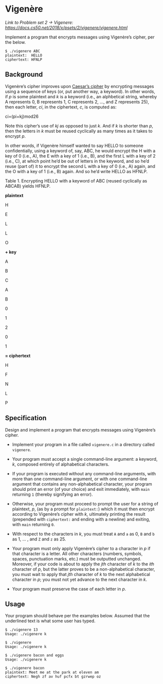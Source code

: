 # Vigenère

*Link to Problem set 2 -> Vigenere: 
https://docs.cs50.net/2018/x/psets/2/vigenere/vigenere.html*

Implement a program that encrypts messages using Vigenère’s cipher, per the below.

```
$ ./vigenere ABC
plaintext:  HELLO
ciphertext: HFNLP
```

## Background

Vigenère’s cipher improves upon  [Caesar’s cipher](https://docs.cs50.net/2018/x/psets/2/caesar/caesar.html)  by encrypting messages using a sequence of keys (or, put another way, a keyword). In other words, if  _p_  is some plaintext and  _k_  is a keyword (i.e., an alphbetical string, whereby A represents 0, B represents 1, C represents 2, …​, and Z represents 25), then each letter,  _ci_, in the ciphertext,  _c_, is computed as:

ci=(pi+kj)mod26

Note this cipher’s use of  _kj_  as opposed to just  _k_. And if  _k_  is shorter than  _p_, then the letters in  _k_  must be reused cyclically as many times as it takes to encrypt  _p_.

In other words, if Vigenère himself wanted to say HELLO to someone confidentially, using a keyword of, say, ABC, he would encrypt the H with a key of 0 (i.e., A), the E with a key of 1 (i.e., B), and the first L with a key of 2 (i.e., C), at which point he’d be out of letters in the keyword, and so he’d reuse (part of) it to encrypt the second L with a key of 0 (i.e., A) again, and the O with a key of 1 (i.e., B) again. And so he’d write HELLO as HFNLP.

Table 1. Encrypting HELLO with a keyword of ABC (reused cyclically as ABCAB) yields HFNLP.

**plaintext**

H

E

L

L

O

**+ key**

A

B

C

A

B

0

1

2

0

1

**= ciphertext**

H

F

N

L

P

## Specification

Design and implement a program that encrypts messages using Vigenère’s cipher.

-   Implement your program in a file called  `vigenere.c`  in a directory called  `vigenere`.
    
-   Your program must accept a single command-line argument: a keyword,  _k_, composed entirely of alphabetical characters.
    
-   If your program is executed without any command-line arguments, with more than one command-line argument, or with one command-line argument that contains any non-alphabetical character, your program should print an error (of your choice) and exit immediately, with  `main`  returning  `1`  (thereby signifying an error).
    
-   Otherwise, your program must proceed to prompt the user for a string of plaintext,  _p_, (as by a prompt for  `plaintext:`) which it must then encrypt according to Vigenère’s cipher with  _k_, ultimately printing the result (prepended with  `ciphertext:`  and ending with a newline) and exiting, with  `main`  returning  `0`.
    
-   With respect to the characters in  _k_, you must treat  `A`  and  `a`  as 0,  `B`  and  `b`  as 1, …​ , and  `Z`  and  `z`  as 25.
    
-   Your program must only apply Vigenère’s cipher to a character in  _p_  if that character is a letter. All other characters (numbers, symbols, spaces, punctuation marks, etc.) must be outputted unchanged. Moreover, if your code is about to apply the  _jth_  character of  _k_  to the  _ith_  character of  _p_, but the latter proves to be a non-alphabetical character, you must wait to apply that  _jth_  character of  _k_  to the next alphabetical character in  _p_; you must not yet advance to the next character in  _k_.
    
-   Your program must preserve the case of each letter in  _p_.


## Usage

Your program should behave per the examples below. Assumed that the underlined text is what some user has typed.

```
$ ./vigenere 13
Usage: ./vigenere k
```

```
$ ./vigenere
Usage: ./vigenere k
```

```
$ ./vigenere bacon and eggs
Usage: ./vigenere k
```

```
$ ./vigenere bacon
plaintext: Meet me at the park at eleven am
ciphertext: Negh zf av huf pcfx bt gzrwep oz
```
